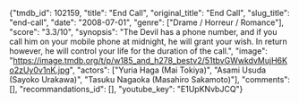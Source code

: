 {"tmdb_id": 102159, "title": "End Call", "original_title": "End Call", "slug_title": "end-call", "date": "2008-07-01", "genre": ["Drame / Horreur / Romance"], "score": "3.3/10", "synopsis": "The Devil has a phone number, and if you call him on your mobile phone at midnight, he will grant your wish. In return however, he will control your life for the duration of the call.", "image": "https://image.tmdb.org/t/p/w185_and_h278_bestv2/51tbvGWwkdvMujH6Ko2zUy0v1nK.jpg", "actors": ["Yuria Haga (Mai Tokiya)", "Asami Usuda (Sayoko Urakawa)", "Tasuku Nagaoka (Masahiro Sakamoto)"], "comments": [], "recommandations_id": [], "youtube_key": "E1UpKNvbJCQ"}